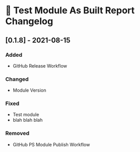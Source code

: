 # :arrows_counterclockwise: Test Module As Built Report Changelog

## [0.1.8] - 2021-08-15

### Added
* GitHub Release Workflow

### Changed
* Module Version

### Fixed
* Test module
* blah blah blah
### Removed
* GitHub PS Module Publish Workflow


